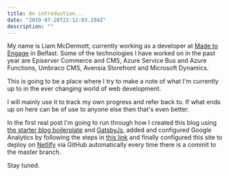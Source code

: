 ```yaml
---
title: An introduction...
date: "2019-07-28T22:12:03.284Z"
description: ""
---
```

My name is Liam McDermott, currently working as a developer at [Made to Engage](https://www.madetoengage.com/) in Belfast. Some of the technologies I have worked on in the past year are Episerver Commerce and CMS, Azure Service Bus and Azure Functions, Umbraco CMS, Avensia Storefront and Microsoft Dynamics. 

This is going to be a place where I try to make a note of what I'm currently up to in the ever changing world of web development.

I will mainly use it to track my own progress and refer back to. If what ends up on here can be of use to anyone else then that's even better. 

In the first real post I'm going to run through how I created this blog using [the starter blog boilerplate](https://github.com/gatsbyjs/gatsby-starter-blog) and [GatsbyJs](https://www.gatsbyjs.org/), added and configured Google Analytics by following the steps in [this link](https://www.gatsbyjs.org/docs/adding-analytics/) and finally configured this site to deploy on [Netlify](https://www.netlify.com/) via GitHub automatically every time there is a commit to the master branch. 

Stay tuned.